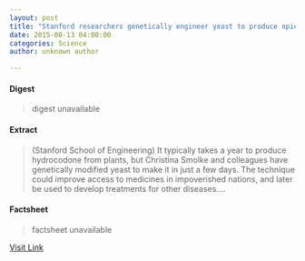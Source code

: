 ```yaml
---
layout: post
title: "Stanford researchers genetically engineer yeast to produce opioids"
date: 2015-08-13 04:00:00
categories: Science
author: unknown author

---
```



#### Digest
>digest unavailable

#### Extract
>(Stanford School of Engineering) It typically takes a year to produce hydrocodone from plants, but Christina Smolke and colleagues have genetically modified yeast to make it in just a few days. The technique could improve access to medicines in impoverished nations, and later be used to develop treatments for other diseases....

#### Factsheet
>factsheet unavailable

[Visit Link](http://www.eurekalert.org/pub_releases/2015-08/ssoe-srg080715.php)


